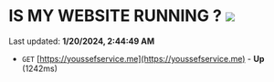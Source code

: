 # IS MY WEBSITE RUNNING ? [![](https://img.shields.io/static/v1?label=Sponsor&message=%E2%9D%A4&logo=GitHub&color=%23fe8e86)](https://github.com/sponsors/<username>)

Last updated: **1/20/2024, 2:44:49 AM**

- `GET` [https://youssefservice.me](https://youssefservice.me) - **Up** (1242ms)
